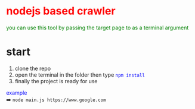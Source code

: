 <h1 style="color:red;">nodejs based crawler </h1>
<p style="color:green;"> 
  you can use this tool by passing the target page to as a terminal argument 
</p>
<h1>start</h1>
<ol>
  <li>clone the repo</li>
  <li>open the terminal in the folder then type <code style="color:blue">npm install </code></li>
  <li>finally the project is ready for use</li>
</ol>

<div style="color:blue">example</div>
➡️
<code>node main.js https://www.google.com</code>
